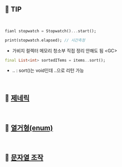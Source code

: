 ## 📖 TIP
<br>

```dart
fianl stopwatch = Stopwatch()...start();

print(stopwatch.elapsed); // 시간측정
```


- 가비지 컬렉터 메모리 청소부 직접 정리 안해도 됨 \<GC> 


```dart
final List<int> sortedITems = items..sort();
```
- ..  : sort()는 void인데  ..으로 리턴 가능
<br>

## 📖 [제네릭](https://github.com/hwangtaewook/TIL/blob/main/Dart/%EC%A0%9C%EB%84%A4%EB%A6%AD.md)
<br>

## 📖 [열거형(enum)](https://github.com/hwangtaewook/TIL/blob/main/Dart/%EC%97%B4%EA%B1%B0%ED%98%95(enum).md)
<br>

## 📖 [문자열 조작](https://github.com/hwangtaewook/TIL/blob/main/Dart/%EB%AC%B8%EC%9E%90%EC%97%B4%20%EC%A1%B0%EC%9E%91.md)
